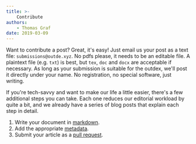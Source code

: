 ```yaml
---
title: >-
    Contribute
authors:
    - Thomas Graf
date: 2019-03-09
---
```


Want to contribute a post?
Great, it's easy!
Just email us your post as a text file: `submissions@outde.xyz`.
No pdfs please, it needs to be an editable file.
A plaintext file (e.g. `txt`) is best, but `tex`, `doc` and `docx` are acceptable if necessary.
As long as your submission is suitable for the outdex, we'll post it directly under your name.
No registration, no special software, just writing.

If you're tech-savvy and want to make our life a little easier, there's a few additional steps you can take.
Each one reduces our editorial workload by quite a bit, and we already have a series of blog posts that explain each step in detail.

1. Write your document in [markdown]({filename}/Tutorials/outdex_guide_writing.md).
1. Add the appropriate [metadata]({filename}/Tutorials/outdex_guide_yaml.md).
1. Submit your article as a [pull request]({filename}/Tutorials/outdex_guide_submitting.md).
